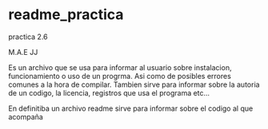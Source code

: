 # readme_practica
practica 2.6

M.A.E
JJ

Es un archivo que se usa para  informar al usuario sobre instalacion, funcionamiento o uso de un progrma.
Asi como de posibles errores comunes a la hora de compilar.
Tambien sirve para informar sobre la autoria de un codigo, la licencia, registros que usa el programa etc...

En definitiba un archivo readme sirve para informar sobre el codigo al que acompaña
